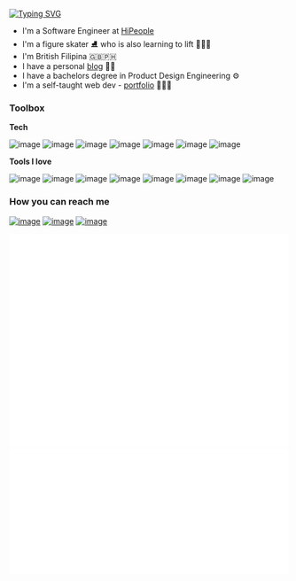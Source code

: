 [![Typing SVG](https://readme-typing-svg.herokuapp.com?color=%23FF44D2&lines=Hey%2C+I'm+Nicole!++%F0%9F%91%8B)](https://git.io/typing-svg)
* I'm a Software Engineer at [HiPeople](https://www.hipeople.io/)
* I'm a figure skater ⛸️ who is also learning to lift 🏋🏻‍♀️
* I'm British Filipina 🇬🇧🇵🇭
* I have a personal [blog](https://www.nicoleis.xyz/blog) ✍🏽
* I have a bachelors degree in Product Design Engineering ⚙️
* I'm a self-taught web dev - [portfolio](https://nicoleis.xyz/) 👩🏻‍💻 

### Toolbox
**Tech**

![image](https://img.shields.io/badge/HTML5-E34F26?style=for-the-badge&logo=html5&logoColor=white)
![image](https://img.shields.io/badge/CSS3-1572B6?style=for-the-badge&logo=css3&logoColor=white)
![image](https://img.shields.io/badge/JavaScript-323330?style=for-the-badge&logo=javascript&logoColor=F7DF1E)
![image](https://img.shields.io/badge/TypeScript-007ACC?style=for-the-badge&logo=typescript&logoColor=white)
![image](https://img.shields.io/badge/Sass-CC6699?style=for-the-badge&logo=sass&logoColor=white)
![image](https://img.shields.io/badge/React-20232A?style=for-the-badge&logo=react&logoColor=61DAFB)
![image](https://img.shields.io/badge/Git-F05032?style=for-the-badge&logo=git&logoColor=white)

**Tools I love**

![image](https://img.shields.io/badge/Hyper-000000?style=for-the-badge&logo=hyper&logoColor=white)
![image](https://img.shields.io/badge/Visual_Studio_Code-0078D4?style=for-the-badge&logo=visual%20studio%20code&logoColor=white)
![image](https://img.shields.io/badge/Notion-000000?style=for-the-badge&logo=notion&logoColor=white)
![image](https://img.shields.io/badge/Todoist-E44332?style=for-the-badge&logo=todoist&logoColor=white)
![image](https://img.shields.io/badge/Figma-F24E1E?style=for-the-badge&logo=figma&logoColor=white)
![image](https://img.shields.io/badge/InVision-FF3366?style=for-the-badge&logo=InVision&logoColor=white)
![image](https://img.shields.io/badge/Canva-%2300C4CC.svg?&style=for-the-badge&logo=Canva&logoColor=white)
![image](https://img.shields.io/badge/Ghost-000?style=for-the-badge&logo=ghost&logoColor=yellow)

### How you can reach me
[![image](https://img.shields.io/badge/polywork-543DE0?style=for-the-badge&logo=polywork&logoColor=white)](https://www.polywork.com/nicoleanalisecox)
[![image](https://img.shields.io/badge/Twitter-1DA1F2?style=for-the-badge&logo=twitter&logoColor=white)](https://twitter.com/theskatingcoder)
[![image](https://img.shields.io/badge/LinkedIn-0077B5?style=for-the-badge&logo=linkedin&logoColor=white)](https://linkedin.com/in/nicoleanalisecox)

![Metrics](/github-metrics.svg)
![Metrics](/metrics.plugin.achievements.compact.svg)

<!--
**nicoleanalisecox/nicoleanalisecox** is a ✨ _special_ ✨ repository because its `README.md` (this file) appears on your GitHub profile.

Here are some ideas to get you started:

- 🔭 I’m currently working on ...
- 🌱 I’m currently learning ...
- 👯 I’m looking to collaborate on ...
- 🤔 I’m looking for help with ...
- 💬 Ask me about ...
- 📫 How to reach me: ...
- 😄 Pronouns: ...
- ⚡ Fun fact: ...
-->
